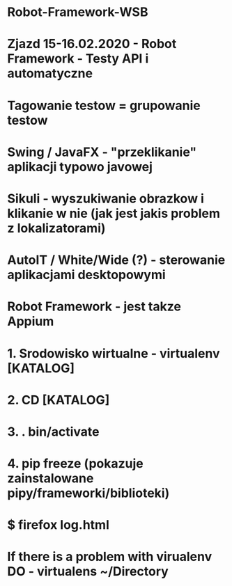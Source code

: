 # Robot-Framework-WSB
# Zjazd 15-16.02.2020 - Robot Framework - Testy API i automatyczne
# Tagowanie testow = grupowanie testow
# Swing / JavaFX - "przeklikanie" aplikacji typowo javowej
# Sikuli - wyszukiwanie obrazkow i klikanie w nie (jak jest jakis problem z lokalizatorami)
# AutoIT / White/Wide (?) - sterowanie aplikacjami desktopowymi
# Robot Framework - jest takze Appium
# 1. Srodowisko wirtualne - virtualenv [KATALOG]
# 2. CD [KATALOG]
# 3. . bin/activate
# 4. pip freeze (pokazuje zainstalowane pipy/frameworki/biblioteki)
# $ firefox log.html
# If there is a problem with virualenv DO - virtualens ~/Directory
